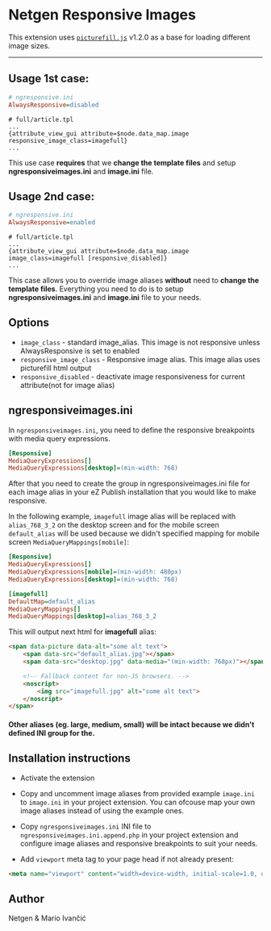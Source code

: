 Netgen Responsive Images
========================

This extension uses [`picturefill.js`](https://github.com/scottjehl/picturefill) v1.2.0 as a base for loading different image sizes.

- - -

## Usage 1st case: ##
```ini
# ngresponsive.ini
AlwaysResponsive=disabled
```
```
# full/article.tpl
...
{attribute_view_gui attribute=$node.data_map.image responsive_image_class=imagefull}
...
```
This use case **requires** that we **change the template files** and setup **ngresponsiveimages.ini** and **image.ini** file.

## Usage 2nd case: ##
```ini
# ngresponsive.ini
AlwaysResponsive=enabled
```
```
# full/article.tpl
...
{attribute_view_gui attribute=$node.data_map.image image_class=imagefull [responsive_disabled]}
...
```
This case allows you to override image aliases **without** need to **change the template files**. Everything you need to do is to setup **ngresponsiveimages.ini** and **image.ini** file to your needs.

## Options ##

* `image_class` - standard image_alias. This image is not responsive unless AlwaysResponsive is set to enabled
* `responsive_image_class` - Responsive image alias. This image alias uses picturefill html output
* `responsive_disabled` - deactivate image responsiveness for current attribute(not for image alias)


## ngresponsiveimages.ini ##
In `ngresponsiveimages.ini`, you need to define the responsive breakpoints with media query expressions.
```ini
[Responsive]
MediaQueryExpressions[]
MediaQueryExpressions[desktop]=(min-width: 768)
```
After that you need to create the group in ngresponsiveimages.ini file for each image alias in your eZ Publish installation that you would like to make responsive.

In the following example, `imagefull` image alias will be replaced with `alias_768_3_2`  on the desktop screen and for the mobile screen `default_alias` will be used because we didn't specified mapping for mobile screen `MediaQueryMappings[mobile]`:

```ini
[Responsive]
MediaQueryExpressions[]
MediaQueryExpressions[mobile]=(min-width: 480px)
MediaQueryExpressions[desktop]=(min-width: 768)

[imagefull]
DefaultMap=default_alias
MediaQueryMappings[]
MediaQueryMappings[desktop]=alias_768_3_2
```
This will output next html for **imagefull** alias:
```html
<span data-picture data-alt="some alt text">
    <span data-src="default_alias.jpg"></span>
    <span data-src="desktop.jpg" data-media="(min-width: 768px)"></span>

    <!-- Fallback content for non-JS browsers. -->
    <noscript>
        <img src="imagefull.jpg" alt="some alt text">
    </noscript>
</span>
```

#### Other aliases (eg. large, medium, small) will be intact because we didn't defined INI group for the.
## Installation instructions ##

* Activate the extension

* Copy and uncomment image aliases from provided example `image.ini` to `image.ini` in your project extension. You can ofcouse map your own image aliases instead of using the example ones.

* Copy `ngresponsiveimages.ini` INI file to `ngresponsiveimages.ini.append.php` in your project extension and configure image aliases and responsive breakpoints to suit your needs.

* Add `viewport` meta tag to your page head if not already present:

```html
<meta name="viewport" content="width=device-width, initial-scale=1.0, user-scalable=no">
```

## Author ##

Netgen & Mario Ivančić
